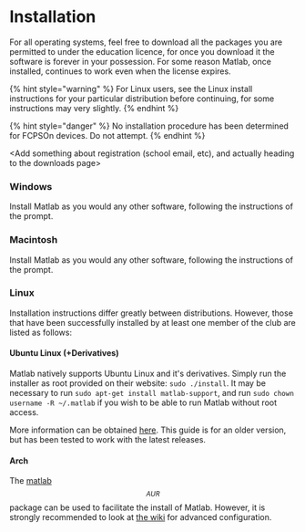 # Installation

For all operating systems, feel free to download all the packages you are permitted to under the education licence, for once you download it the software is forever in your possession. For some reason Matlab, once installed, continues to work even when the license expires. 

{% hint style="warning" %}
For Linux users, see the Linux install instructions for your particular distribution before continuing, for some instructions may very slightly.
{% endhint %}

{% hint style="danger" %}
No installation procedure has been determined for FCPSOn devices. Do not attempt.
{% endhint %}

&lt;Add something about registration \(school email, etc\), and actually heading to the downloads page&gt;

### Windows

Install Matlab as you would any other software, following the instructions of the prompt.

### Macintosh

Install Matlab as you would any other software, following the instructions of the prompt.

### Linux

Installation instructions differ greatly between distributions. However, those that have been successfully installed by at least one member of the club are listed as follows:

#### Ubuntu Linux \(+Derivatives\)

Matlab natively supports Ubuntu Linux and it's derivatives. Simply run the installer as root provided on their website: `sudo ./install`. It may be necessary to run `sudo apt-get install matlab-support`, and run `sudo chown username -R ~/.matlab` if you wish to be able to run Matlab without root access.

More information can be obtained [here](https://help.ubuntu.com/community/MATLAB). This guide is for an older version, but has been tested to work with the latest releases.

#### Arch

The [matlab](https://aur.archlinux.org/packages/matlab/)$$^{{AUR}}$$ package can be used to facilitate the install of Matlab. However, it is strongly recommended to look at [the wiki](https://wiki.archlinux.org/index.php/MATLAB#Installing_from_the_MATLAB_installation_software) for advanced configuration.



